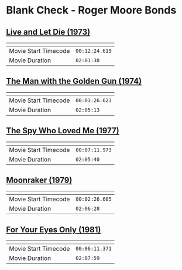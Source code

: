 Blank Check - Roger Moore Bonds
===============
[Live and Let Die (1973)](https://www.patreon.com/posts/live-and-let-die-70786419)
---------------
| <!-- -->             | <!-- -->       |
|----------------------|----------------|
| Movie Start Timecode | `00:12:24.619` |
| Movie Duration       | `02:01:38`     |

[The Man with the Golden Gun (1974)](https://www.patreon.com/posts/man-with-golden-71344190)
---------------
| <!-- -->             | <!-- -->       |
|----------------------|----------------|
| Movie Start Timecode | `00:03:26.623` |
| Movie Duration       | `02:05:13`     |

[The Spy Who Loved Me (1977)](https://www.patreon.com/posts/spy-who-loved-me-71811731)
---------------
| <!-- -->             | <!-- -->       |
|----------------------|----------------|
| Movie Start Timecode | `00:07:11.973` |
| Movie Duration       | `02:05:40`     |

[Moonraker (1979)](https://www.patreon.com/posts/moonraker-72710541)
---------------
| <!-- -->             | <!-- -->       |
|----------------------|----------------|
| Movie Start Timecode | `00:02:26.605` |
| Movie Duration       | `02:06:28`     |

[For Your Eyes Only (1981)](https://www.patreon.com/posts/for-your-eyes-73139678)
---------------
| <!-- -->             | <!-- -->       |
|----------------------|----------------|
| Movie Start Timecode | `00:06:11.371` |
| Movie Duration       | `02:07:59`     |
